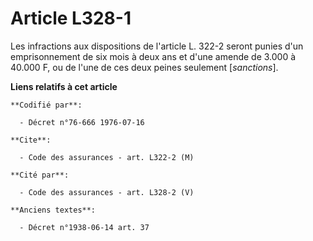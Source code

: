 # Article L328-1

Les infractions aux dispositions de l'article L. 322-2 seront punies d'un emprisonnement de six mois à deux ans et d'une
amende de 3.000 à 40.000 F, ou de l'une de ces deux peines seulement [*sanctions*].

**Liens relatifs à cet article**

	**Codifié par**:

	  - Décret n°76-666 1976-07-16

	**Cite**:

	  - Code des assurances - art. L322-2 (M)

	**Cité par**:

	  - Code des assurances - art. L328-2 (V)

	**Anciens textes**:

	  - Décret n°1938-06-14 art. 37

